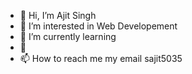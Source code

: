 - 👋 Hi, I’m Ajit Singh
- 👀 I’m interested in Web Developement
- 🌱 I’m currently learning 
- 💞
- 📫 How to reach me my email sajit5035

<!---
sajit5035/sajit5035 is a ✨ special ✨ repository because its `README.md` (this file) appears on your GitHub profile.
You can click the Preview link to take a look at your changes.
--->
